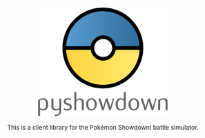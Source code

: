 <p align="center">
 <img src="https://raw.githubusercontent.com/ScottehMax/pyshowdown/main/assets/logo.png" width=300 alt="pyshowdown logo"/>
</p>

<p align="center">
  This is a client library for the Pokémon Showdown! battle simulator.
</p>